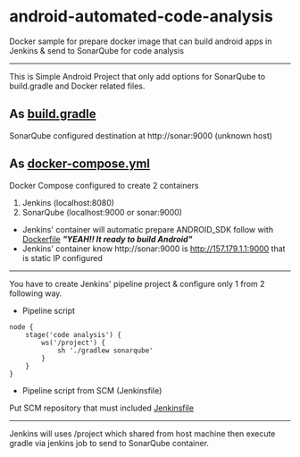 # android-automated-code-analysis
Docker sample for prepare docker image that can build android apps in Jenkins &amp; send to SonarQube for code analysis

----------
This is Simple Android Project that only add options for SonarQube to build.gradle and Docker related files.

## As [build.gradle](https://github.com/lordgift/android-automated-code-analysis/commit/e6599f5e7d82c27fb3da2b2e86ea4a0ab7e3efbb#diff-c197962302397baf3a4cc36463dce5ea)
SonarQube configured destination at http://sonar:9000 (unknown host)

## As [docker-compose.yml](./docker-compose.yml) 
Docker Compose configured to create 2 containers
1. Jenkins (localhost:8080)
2. SonarQube (localhost:9000 or sonar:9000)

+ Jenkins' container will automatic prepare ANDROID_SDK follow with [Dockerfile](./jenkins.Dockerfile) ***"YEAH!! It ready to build Android"***
+ Jenkins' container know http://sonar:9000 is http://157.179.1.1:9000 that is static IP configured

----------

You have to create Jenkins' pipeline project & configure only 1 from 2 following way.

- Pipeline script
```
node {
    stage('code analysis') {
        ws('/project') {
            sh './gradlew sonarqube'
        }
    }
}
```

- Pipeline script from SCM (Jenkinsfile)

Put SCM repository that must included [Jenkinsfile](./Jenkinsfile)

----------
 
Jenkins will uses /project which shared from host machine then execute gradle via jenkins job to send to SonarQube container. 